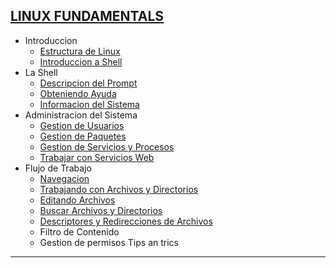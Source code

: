 ## [LINUX FUNDAMENTALS](https://github.com/jcca1992/INFOSEC/blob/main/Windows%20Fundamentals/README.md)

+ Introduccion
    + [Estructura de Linux](https://github.com/jcca1992/INFOSEC/blob/main/Linux%20Fundamentals/Estructura-Linux.md)
    + [Introduccion a Shell](https://github.com/jcca1992/INFOSEC/blob/main/Linux%20Fundamentals/Intro-Shell.md)
+ La Shell
    + [Descripcion del Prompt](https://github.com/jcca1992/INFOSEC/blob/main/Linux%20Fundamentals/Prompt-Description.md)
    + [Obteniendo Ayuda](https://github.com/jcca1992/INFOSEC/blob/main/Linux%20Fundamentals/Getting-Help.md)
    + [Informacion del Sistema](https://github.com/jcca1992/INFOSEC/blob/main/Linux%20Fundamentals/System-Info.md)
+ Administracion del Sistema
    + [Gestion de Usuarios](https://github.com/jcca1992/INFOSEC/blob/main/Linux%20Fundamentals/User-Management.md)
    + [Gestion de Paquetes](https://github.com/jcca1992/INFOSEC/blob/main/Linux%20Fundamentals/Package-Management.md)
    + [Gestion de Servicios y Procesos](https://github.com/jcca1992/INFOSEC/blob/main/Linux%20Fundamentals/Service-Process-Management.md)
    + [Trabajar con Servicios Web](https://github.com/jcca1992/INFOSEC/blob/main/Linux%20Fundamentals/Work-Web-Service.md)
+ Flujo de Trabajo
    + [Navegacion](https://github.com/jcca1992/INFOSEC/blob/main/Linux%20Fundamentals/Navigation.md)
    + [Trabajando con Archivos y Directorios](https://github.com/jcca1992/INFOSEC/blob/main/Linux%20Fundamentals/Work-File-Directories.md)
    + [Editando Archivos](https://github.com/jcca1992/INFOSEC/blob/main/Linux%20Fundamentals/Editing-Files.md)
    + [Buscar Archivos y Directorios](https://github.com/jcca1992/INFOSEC/blob/main/Linux%20Fundamentals/Find-Files-Directories.md)
    + [Descriptores y Redirecciones de Archivos](https://github.com/jcca1992/INFOSEC/blob/main/Linux%20Fundamentals/File-Descriptors-Redireccion.md)
    + Filtro de Contenido
    + Gestion de permisos
Tips an trics
___